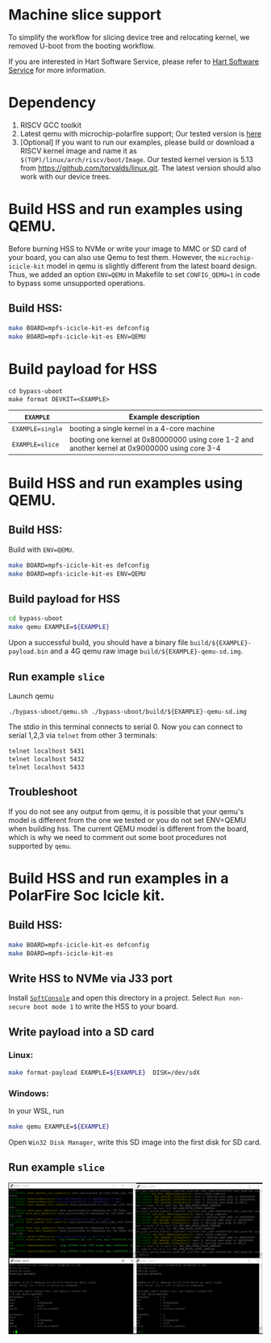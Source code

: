 # Machine slice support
To simplify the workflow for slicing device tree and relocating kernel, we
removed U-boot from the booting workflow.

If you are interested in Hart Software Service, please refer to  [Hart Software
Service](README_base.md) for more information.

# Dependency
1. RISCV GCC toolkit
2. Latest qemu with microchip-polarfire support; Our tested version is
   [here](https://github.com/MSRSSP/qemu.git)
3. [Optional] If you want to run our examples, please build or download a RISCV
   kernel image and name it as `$(TOP)/linux/arch/riscv/boot/Image`. Our tested
kernel version is 5.13 from https://github.com/torvalds/linux.git. The latest
version should also work with our device trees.


# Build HSS and run examples using QEMU.
Before burning HSS to NVMe or write your image to MMC or SD card of your board,
you can also use Qemu to test them. However, the `microchip-icicle-kit` model
in qemu is slightly different from the latest board design. Thus, we added an
option `ENV=QEMU` in Makefile to set `CONFIG_QEMU=1` in code to bypass some
unsupported operations. 

## Build HSS:
   ```bash
   make BOARD=mpfs-icicle-kit-es defconfig
   make BOARD=mpfs-icicle-kit-es ENV=QEMU
   ```

# Build payload for HSS
  ```
  cd bypass-uboot
  make format DEVKIT=<EXAMPLE> 
  ```
  
| `EXAMPLE` | Example description |
| --- | --- |
| `EXAMPLE=single` | booting a single kernel in a 4-core machine |
| `EXAMPLE=slice` | booting one kernel at 0x80000000 using core 1-2 and another kernel at 0x9000000 using core 3-4|


# Build HSS and run examples using QEMU.
## Build HSS:
Build with `ENV=QEMU`.
```bash
make BOARD=mpfs-icicle-kit-es defconfig
make BOARD=mpfs-icicle-kit-es ENV=QEMU
```

## Build payload for HSS
```bash
cd bypass-uboot
make qemu EXAMPLE=${EXAMPLE} 
```
Upon a successful build, you should have a binary file
`build/${EXAMPLE}-payload.bin` and a 4G qemu raw image
`build/${EXAMPLE}-qemu-sd.img`.

## Run example `slice`
Launch qemu
```
./bypass-uboot/qemu.sh ./bypass-uboot/build/${EXAMPLE}-qemu-sd.img
```
The stdio in this terminal connects to serial 0. Now you can connect to serial
1,2,3 via `telnet` from other 3 terminals: 

```
telnet localhost 5431
telnet localhost 5432
telnet localhost 5433
```

## Troubleshoot

If you do not see any output from qemu, it is possible that your qemu's model
is different from the one we tested or you do not set ENV=QEMU when building
hss. The current QEMU model is different from the board, which is why we need
to comment out some boot procedures not supported by `qemu`. 

# Build HSS and run examples in a PolarFire Soc Icicle kit.
## Build HSS:
```bash
make BOARD=mpfs-icicle-kit-es defconfig
make BOARD=mpfs-icicle-kit-es
```

## Write HSS to NVMe via J33 port
Install
[`SoftConsole`](https://www.microsemi.com/product-directory/design-tools/4879-softconsole)
and open this directory in a project. Select `Run non-secure boot mode 1` to
write the HSS to your board.

## Write payload into a SD card
### Linux:
```bash
make format-payload EXAMPLE=${EXAMPLE}  DISK=/dev/sdX
```

### Windows:
In your WSL, run
```bash
make qemu EXAMPLE=${EXAMPLE}  
```
Open `Win32 Disk Manager`, write this SD image into the first disk for SD card.

## Run example `slice`
![Outputs in 4 UARTs for the slice example](bypass-uboot/conf/slice/slice-example.PNG)
